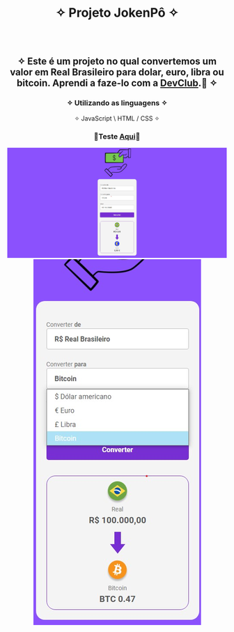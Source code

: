 <div align="center">
  
# ✧ Projeto JokenPô ✧
<br> <br>

## ✧ Este é um projeto no qual convertemos um valor em Real Brasileiro para dolar, euro, libra ou bitcoin. Aprendi a faze-lo com a <a href="https://rodolfomori.com.br/devclub/" target="_blank">DevClub</a>.🚀 ✧

### ✧ Utilizando as linguagens ✧
✧ JavaScript \ HTML / CSS ✧
### <p>👾Teste <a href="https://deyvissonrobert.github.io/Projeto-6-JokenPo/" target="_blank">Aqui</a>👾</p>
  </div>

<div align="center" display="inline-block">
<img  alt="imagem do projeto no desktop" src="https://github.com/DeyvissonRobert/Projeto-4-Convert-Money/blob/main/assets/Desktop%20Convert%20Money.jpg">
<img alt="imagem do projeto no mobile" src="https://github.com/DeyvissonRobert/Projeto-4-Convert-Money/blob/main/assets/Mobile%20Convert%20Money.jpg">
</div>
